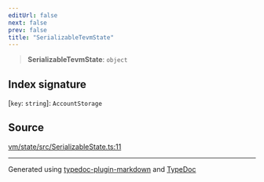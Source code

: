 ```yaml
---
editUrl: false
next: false
prev: false
title: "SerializableTevmState"
---
```


> **SerializableTevmState**: `object`

## Index signature

 \[`key`: `string`\]: `AccountStorage`

## Source

[vm/state/src/SerializableState.ts:11](https://github.com/evmts/tevm-monorepo/blob/main/vm/state/src/SerializableState.ts#L11)

***
Generated using [typedoc-plugin-markdown](https://www.npmjs.com/package/typedoc-plugin-markdown) and [TypeDoc](https://typedoc.org/)
